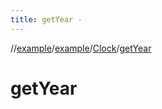 ```yaml
---
title: getYear -
---
```

//[example](../../index.html)/[example](../index.html)/[Clock](index.html)/[getYear](get-year.html)



# getYear  


